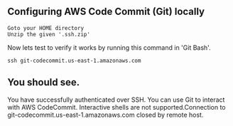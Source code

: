 Configuring AWS Code Commit (Git) locally
---

```
Goto your HOME directory
Unzip the given '.ssh.zip'
```

Now lets test to verify it works by running this command in 'Git Bash'.

```
ssh git-codecommit.us-east-1.amazonaws.com
```

You should see.
---
You have successfully authenticated over SSH. You can use Git to interact with AWS CodeCommit. Interactive shells are not supported.Connection to git-codecommit.us-east-1.amazonaws.com closed by remote host.
